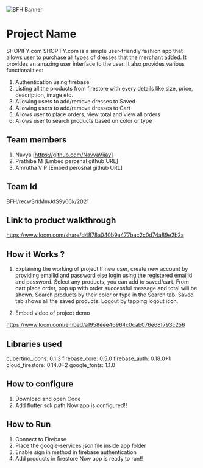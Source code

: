 ![BFH Banner](https://trello-attachments.s3.amazonaws.com/542e9c6316504d5797afbfb9/542e9c6316504d5797afbfc1/39dee8d993841943b5723510ce663233/Frame_19.png)
# Project Name
SHOPIFY.com
SHOPIFY.com is a simple user-friendly fashion app that allows user to purchase all types of dresses that the merchant added.
It provides an amazing user interface to the user. It also provides various functionalities:
1. Authentication using firebase
2. Listing all the products from firestore with every details like size, price, description, image etc.
3. Allowing users to add/remove dresses to Saved
4. Allowing users to add/remove dresses to Cart
5. Allows user to place orders, view total and view all orders
6. Allows user to search products based on color or type

## Team members
1. Navya [https://github.com/NavyaVijay]
2. Prathiba M [Embed perosnal github URL]
3. Amrutha V P [Embed perosnal github URL]

## Team Id
BFH/recwSrkMmJdS9y66k/2021

## Link to product walkthrough
https://www.loom.com/share/d4878a040b9a477bac2c0d74a89e2b2a

## How it Works ?
1. Explaining the working of project
If new user, create new account by providing emailid and password else login using the registered emailid and password.
Select any products, you can add to saved/cart.
From cart place order, pop up with order successful message and total will be shown.
Search products by their color or type in the Search tab.
Saved tab shows all the saved products.
Logout by tapping logout icon.

2. Embed video of project demo

https://www.loom.com/embed/a1958eee46964c0cab076e68f793c256

## Libraries used
 cupertino_icons: 0.1.3
 firebase_core: 0.5.0
 firebase_auth: 0.18.0+1
 cloud_firestore: 0.14.0+2
 google_fonts: 1.1.0

## How to configure
1. Download and open Code
2. Add flutter sdk path
Now app is configured!!

## How to Run
1. Connect to Firebase
2. Place the google-services.json file inside app folder
3. Enable sign in method in firebase authentication
4. Add products in firestore
Now app is ready to run!!